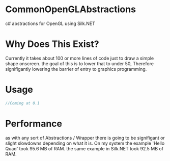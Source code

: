 # CommonOpenGLAbstractions
c# abstractions for OpenGL using Silk.NET
# Why Does This Exist?
Currently it takes about 100 or more lines of code just to draw a simple shape onscreen. 
the goal of this is to lower that to under 50,
Therefore signifigantly lowering the barrier of entry to graphics programming.
# Usage
```cs
//Coming at 0.1
```
# Performance
as with any sort of Abstractions / Wrapper there is going to be signifigant or slight slowdowns depending on what it is.
On my system the example 'Hello Quad' took 95.6 MB of RAM.
the same example in Silk.NET took 92.5 MB of RAM.
